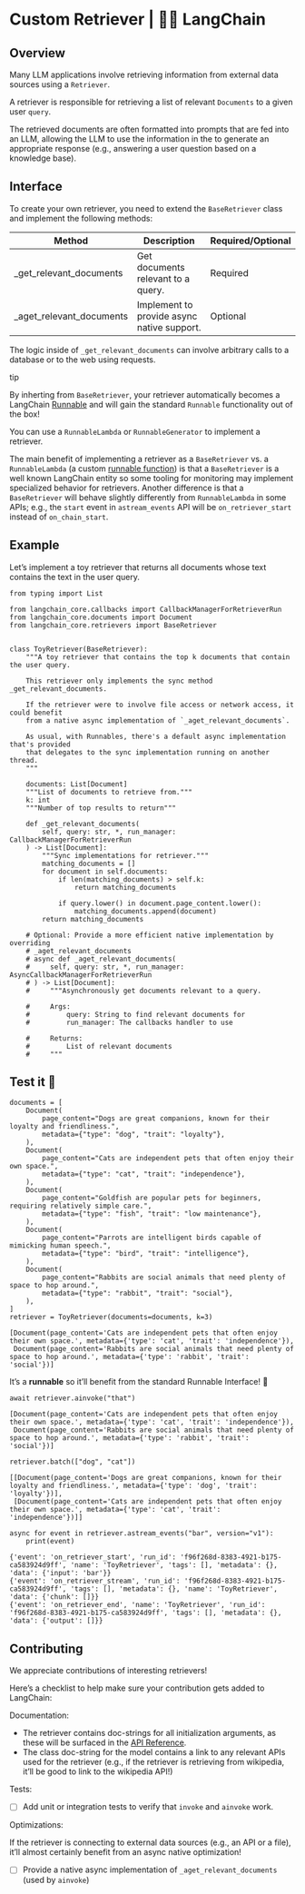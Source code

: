 # Custom Retriever | 🦜️🔗 LangChain
Overview[​](#overview "Direct link to Overview")
------------------------------------------------

Many LLM applications involve retrieving information from external data sources using a `Retriever`.

A retriever is responsible for retrieving a list of relevant `Documents` to a given user `query`.

The retrieved documents are often formatted into prompts that are fed into an LLM, allowing the LLM to use the information in the to generate an appropriate response (e.g., answering a user question based on a knowledge base).

Interface[​](#interface "Direct link to Interface")
---------------------------------------------------

To create your own retriever, you need to extend the `BaseRetriever` class and implement the following methods:


|Method                  |Description                               |Required/Optional|
|------------------------|------------------------------------------|-----------------|
|_get_relevant_documents |Get documents relevant to a query.        |Required         |
|_aget_relevant_documents|Implement to provide async native support.|Optional         |


The logic inside of `_get_relevant_documents` can involve arbitrary calls to a database or to the web using requests.

tip

By inherting from `BaseRetriever`, your retriever automatically becomes a LangChain [Runnable](https://python.langchain.com/docs/expression_language/interface/) and will gain the standard `Runnable` functionality out of the box!

You can use a `RunnableLambda` or `RunnableGenerator` to implement a retriever.

The main benefit of implementing a retriever as a `BaseRetriever` vs. a `RunnableLambda` (a custom [runnable function](https://python.langchain.com/docs/expression_language/primitives/functions/)) is that a `BaseRetriever` is a well known LangChain entity so some tooling for monitoring may implement specialized behavior for retrievers. Another difference is that a `BaseRetriever` will behave slightly differently from `RunnableLambda` in some APIs; e.g., the `start` event in `astream_events` API will be `on_retriever_start` instead of `on_chain_start`.

Example[​](#example "Direct link to Example")
---------------------------------------------

Let’s implement a toy retriever that returns all documents whose text contains the text in the user query.

```
from typing import List

from langchain_core.callbacks import CallbackManagerForRetrieverRun
from langchain_core.documents import Document
from langchain_core.retrievers import BaseRetriever


class ToyRetriever(BaseRetriever):
    """A toy retriever that contains the top k documents that contain the user query.

    This retriever only implements the sync method _get_relevant_documents.

    If the retriever were to involve file access or network access, it could benefit
    from a native async implementation of `_aget_relevant_documents`.

    As usual, with Runnables, there's a default async implementation that's provided
    that delegates to the sync implementation running on another thread.
    """

    documents: List[Document]
    """List of documents to retrieve from."""
    k: int
    """Number of top results to return"""

    def _get_relevant_documents(
        self, query: str, *, run_manager: CallbackManagerForRetrieverRun
    ) -> List[Document]:
        """Sync implementations for retriever."""
        matching_documents = []
        for document in self.documents:
            if len(matching_documents) > self.k:
                return matching_documents

            if query.lower() in document.page_content.lower():
                matching_documents.append(document)
        return matching_documents

    # Optional: Provide a more efficient native implementation by overriding
    # _aget_relevant_documents
    # async def _aget_relevant_documents(
    #     self, query: str, *, run_manager: AsyncCallbackManagerForRetrieverRun
    # ) -> List[Document]:
    #     """Asynchronously get documents relevant to a query.

    #     Args:
    #         query: String to find relevant documents for
    #         run_manager: The callbacks handler to use

    #     Returns:
    #         List of relevant documents
    #     """

```


Test it 🧪[​](#test-it "Direct link to Test it 🧪")
---------------------------------------------------

```
documents = [
    Document(
        page_content="Dogs are great companions, known for their loyalty and friendliness.",
        metadata={"type": "dog", "trait": "loyalty"},
    ),
    Document(
        page_content="Cats are independent pets that often enjoy their own space.",
        metadata={"type": "cat", "trait": "independence"},
    ),
    Document(
        page_content="Goldfish are popular pets for beginners, requiring relatively simple care.",
        metadata={"type": "fish", "trait": "low maintenance"},
    ),
    Document(
        page_content="Parrots are intelligent birds capable of mimicking human speech.",
        metadata={"type": "bird", "trait": "intelligence"},
    ),
    Document(
        page_content="Rabbits are social animals that need plenty of space to hop around.",
        metadata={"type": "rabbit", "trait": "social"},
    ),
]
retriever = ToyRetriever(documents=documents, k=3)

```


```
[Document(page_content='Cats are independent pets that often enjoy their own space.', metadata={'type': 'cat', 'trait': 'independence'}),
 Document(page_content='Rabbits are social animals that need plenty of space to hop around.', metadata={'type': 'rabbit', 'trait': 'social'})]

```


It’s a **runnable** so it’ll benefit from the standard Runnable Interface! 🤩

```
await retriever.ainvoke("that")

```


```
[Document(page_content='Cats are independent pets that often enjoy their own space.', metadata={'type': 'cat', 'trait': 'independence'}),
 Document(page_content='Rabbits are social animals that need plenty of space to hop around.', metadata={'type': 'rabbit', 'trait': 'social'})]

```


```
retriever.batch(["dog", "cat"])

```


```
[[Document(page_content='Dogs are great companions, known for their loyalty and friendliness.', metadata={'type': 'dog', 'trait': 'loyalty'})],
 [Document(page_content='Cats are independent pets that often enjoy their own space.', metadata={'type': 'cat', 'trait': 'independence'})]]

```


```
async for event in retriever.astream_events("bar", version="v1"):
    print(event)

```


```
{'event': 'on_retriever_start', 'run_id': 'f96f268d-8383-4921-b175-ca583924d9ff', 'name': 'ToyRetriever', 'tags': [], 'metadata': {}, 'data': {'input': 'bar'}}
{'event': 'on_retriever_stream', 'run_id': 'f96f268d-8383-4921-b175-ca583924d9ff', 'tags': [], 'metadata': {}, 'name': 'ToyRetriever', 'data': {'chunk': []}}
{'event': 'on_retriever_end', 'name': 'ToyRetriever', 'run_id': 'f96f268d-8383-4921-b175-ca583924d9ff', 'tags': [], 'metadata': {}, 'data': {'output': []}}

```


Contributing[​](#contributing "Direct link to Contributing")
------------------------------------------------------------

We appreciate contributions of interesting retrievers!

Here’s a checklist to help make sure your contribution gets added to LangChain:

Documentation:

*   The retriever contains doc-strings for all initialization arguments, as these will be surfaced in the [API Reference](https://api.python.langchain.com/en/stable/langchain_api_reference.html).
*   The class doc-string for the model contains a link to any relevant APIs used for the retriever (e.g., if the retriever is retrieving from wikipedia, it’ll be good to link to the wikipedia API!)

Tests:

*   ☐ Add unit or integration tests to verify that `invoke` and `ainvoke` work.

Optimizations:

If the retriever is connecting to external data sources (e.g., an API or a file), it’ll almost certainly benefit from an async native optimization!

*   ☐ Provide a native async implementation of `_aget_relevant_documents` (used by `ainvoke`)